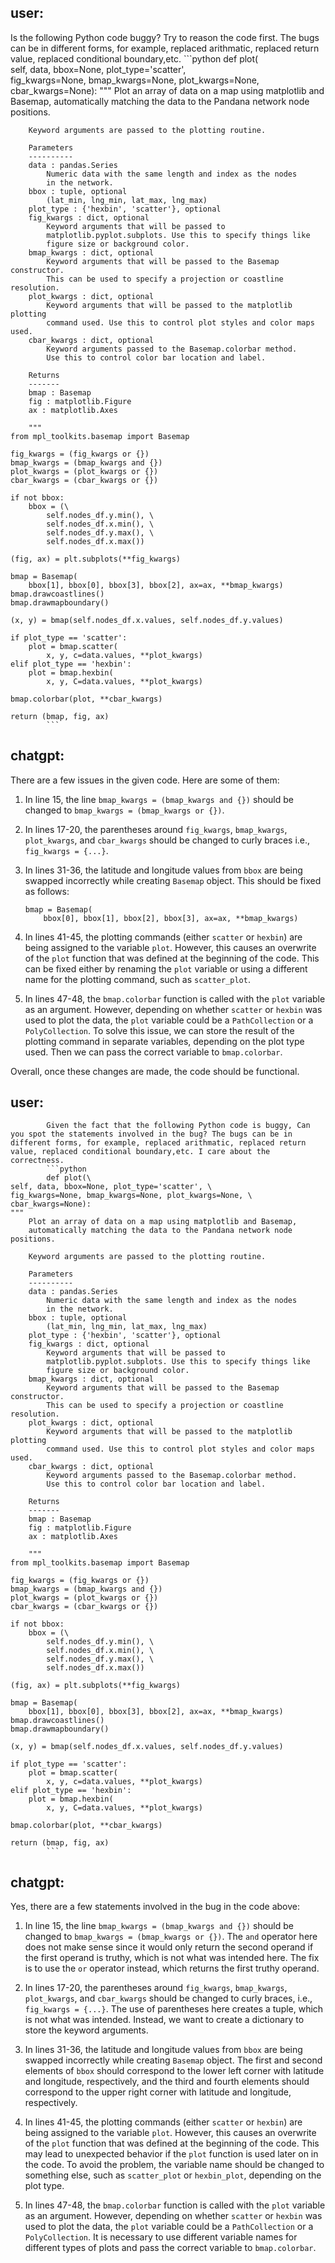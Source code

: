 

## user: 

Is the following Python code buggy? Try to reason the code first. The bugs can be in different forms, for example, replaced arithmatic, replaced return value, replaced conditional boundary,etc.
            ```python
            def plot(\
    self, data, bbox=None, plot_type='scatter', \
    fig_kwargs=None, bmap_kwargs=None, plot_kwargs=None, \
    cbar_kwargs=None):
    """
        Plot an array of data on a map using matplotlib and Basemap,
        automatically matching the data to the Pandana network node positions.

        Keyword arguments are passed to the plotting routine.

        Parameters
        ----------
        data : pandas.Series
            Numeric data with the same length and index as the nodes
            in the network.
        bbox : tuple, optional
            (lat_min, lng_min, lat_max, lng_max)
        plot_type : {'hexbin', 'scatter'}, optional
        fig_kwargs : dict, optional
            Keyword arguments that will be passed to
            matplotlib.pyplot.subplots. Use this to specify things like
            figure size or background color.
        bmap_kwargs : dict, optional
            Keyword arguments that will be passed to the Basemap constructor.
            This can be used to specify a projection or coastline resolution.
        plot_kwargs : dict, optional
            Keyword arguments that will be passed to the matplotlib plotting
            command used. Use this to control plot styles and color maps used.
        cbar_kwargs : dict, optional
            Keyword arguments passed to the Basemap.colorbar method.
            Use this to control color bar location and label.

        Returns
        -------
        bmap : Basemap
        fig : matplotlib.Figure
        ax : matplotlib.Axes

        """
    from mpl_toolkits.basemap import Basemap
    
    fig_kwargs = (fig_kwargs or {})
    bmap_kwargs = (bmap_kwargs and {})
    plot_kwargs = (plot_kwargs or {})
    cbar_kwargs = (cbar_kwargs or {})
    
    if not bbox:
        bbox = (\
            self.nodes_df.y.min(), \
            self.nodes_df.x.min(), \
            self.nodes_df.y.max(), \
            self.nodes_df.x.max())
    
    (fig, ax) = plt.subplots(**fig_kwargs)
    
    bmap = Basemap(
        bbox[1], bbox[0], bbox[3], bbox[2], ax=ax, **bmap_kwargs)
    bmap.drawcoastlines()
    bmap.drawmapboundary()
    
    (x, y) = bmap(self.nodes_df.x.values, self.nodes_df.y.values)
    
    if plot_type == 'scatter':
        plot = bmap.scatter(
            x, y, c=data.values, **plot_kwargs)
    elif plot_type == 'hexbin':
        plot = bmap.hexbin(
            x, y, C=data.values, **plot_kwargs)
    
    bmap.colorbar(plot, **cbar_kwargs)
    
    return (bmap, fig, ax)
            ```
            

## chatgpt: 

There are a few issues in the given code. Here are some of them:

1. In line 15, the line `bmap_kwargs = (bmap_kwargs and {})` should be changed to `bmap_kwargs = (bmap_kwargs or {})`.

2. In lines 17-20, the parentheses around `fig_kwargs`, `bmap_kwargs`, `plot_kwargs`, and `cbar_kwargs` should be changed to curly braces i.e., `fig_kwargs = {...}`.

3. In lines 31-36, the latitude and longitude values from `bbox` are being swapped incorrectly while creating `Basemap` object.  This should be fixed as follows:
    ```
    bmap = Basemap(
        bbox[0], bbox[1], bbox[2], bbox[3], ax=ax, **bmap_kwargs)
     ```

4. In lines 41-45, the plotting commands (either `scatter` or `hexbin`) are being assigned to the variable `plot`.  However, this causes an overwrite of the `plot` function that was defined at the beginning of the code.  This can be fixed either by renaming the `plot` variable or using a different name for the plotting command, such as `scatter_plot`.

5. In lines 47-48, the `bmap.colorbar` function is called with the `plot` variable as an argument. However, depending on whether `scatter` or `hexbin` was used to plot the data, the `plot` variable could be a `PathCollection` or a `PolyCollection`.  To solve this issue, we can store the result of the plotting command in separate variables, depending on the plot type used. Then we can pass the correct variable to `bmap.colorbar`.

Overall, once these changes are made, the code should be functional.

## user: 


            Given the fact that the following Python code is buggy, Can you spot the statements involved in the bug? The bugs can be in different forms, for example, replaced arithmatic, replaced return value, replaced conditional boundary,etc. I care about the correctness.
            ```python
            def plot(\
    self, data, bbox=None, plot_type='scatter', \
    fig_kwargs=None, bmap_kwargs=None, plot_kwargs=None, \
    cbar_kwargs=None):
    """
        Plot an array of data on a map using matplotlib and Basemap,
        automatically matching the data to the Pandana network node positions.

        Keyword arguments are passed to the plotting routine.

        Parameters
        ----------
        data : pandas.Series
            Numeric data with the same length and index as the nodes
            in the network.
        bbox : tuple, optional
            (lat_min, lng_min, lat_max, lng_max)
        plot_type : {'hexbin', 'scatter'}, optional
        fig_kwargs : dict, optional
            Keyword arguments that will be passed to
            matplotlib.pyplot.subplots. Use this to specify things like
            figure size or background color.
        bmap_kwargs : dict, optional
            Keyword arguments that will be passed to the Basemap constructor.
            This can be used to specify a projection or coastline resolution.
        plot_kwargs : dict, optional
            Keyword arguments that will be passed to the matplotlib plotting
            command used. Use this to control plot styles and color maps used.
        cbar_kwargs : dict, optional
            Keyword arguments passed to the Basemap.colorbar method.
            Use this to control color bar location and label.

        Returns
        -------
        bmap : Basemap
        fig : matplotlib.Figure
        ax : matplotlib.Axes

        """
    from mpl_toolkits.basemap import Basemap
    
    fig_kwargs = (fig_kwargs or {})
    bmap_kwargs = (bmap_kwargs and {})
    plot_kwargs = (plot_kwargs or {})
    cbar_kwargs = (cbar_kwargs or {})
    
    if not bbox:
        bbox = (\
            self.nodes_df.y.min(), \
            self.nodes_df.x.min(), \
            self.nodes_df.y.max(), \
            self.nodes_df.x.max())
    
    (fig, ax) = plt.subplots(**fig_kwargs)
    
    bmap = Basemap(
        bbox[1], bbox[0], bbox[3], bbox[2], ax=ax, **bmap_kwargs)
    bmap.drawcoastlines()
    bmap.drawmapboundary()
    
    (x, y) = bmap(self.nodes_df.x.values, self.nodes_df.y.values)
    
    if plot_type == 'scatter':
        plot = bmap.scatter(
            x, y, c=data.values, **plot_kwargs)
    elif plot_type == 'hexbin':
        plot = bmap.hexbin(
            x, y, C=data.values, **plot_kwargs)
    
    bmap.colorbar(plot, **cbar_kwargs)
    
    return (bmap, fig, ax)
            ```
            

## chatgpt: 

Yes, there are a few statements involved in the bug in the code above:

1. In line 15, the line `bmap_kwargs = (bmap_kwargs and {})` should be changed to `bmap_kwargs = (bmap_kwargs or {})`. The `and` operator here does not make sense since it would only return the second operand if the first operand is truthy, which is not what was intended here. The fix is to use the `or` operator instead, which returns the first truthy operand.

2. In lines 17-20, the parentheses around `fig_kwargs`, `bmap_kwargs`, `plot_kwargs`, and `cbar_kwargs` should be changed to curly braces, i.e., `fig_kwargs = {...}`. The use of parentheses here creates a tuple, which is not what was intended. Instead, we want to create a dictionary to store the keyword arguments.

3. In lines 31-36, the latitude and longitude values from `bbox` are being swapped incorrectly while creating `Basemap` object. The first and second elements of `bbox` should correspond to the lower left corner with latitude and longitude, respectively, and the third and fourth elements should correspond to the upper right corner with latitude and longitude, respectively.

4. In lines 41-45, the plotting commands (either `scatter` or `hexbin`) are being assigned to the variable `plot`. However, this causes an overwrite of the `plot` function that was defined at the beginning of the code. This may lead to unexpected behavior if the `plot` function is used later on in the code. To avoid the problem, the variable name should be changed to something else, such as `scatter_plot` or `hexbin_plot`, depending on the plot type.

5. In lines 47-48, the `bmap.colorbar` function is called with the `plot` variable as an argument. However, depending on whether `scatter` or `hexbin` was used to plot the data, the `plot` variable could be a `PathCollection` or a `PolyCollection`. It is necessary to use different variable names for different types of plots and pass the correct variable to `bmap.colorbar`.